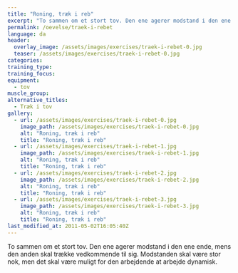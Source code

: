 ```yaml
---
title: "Roning, træk i reb"
excerpt: "To sammen om et stort tov. Den ene agerer modstand i den ene ende, mens den anden skal trække vedkommende til sig."
permalink: /oevelse/traek-i-rebet
language: da
header:
  overlay_image: /assets/images/exercises/traek-i-rebet-0.jpg
  teaser: /assets/images/exercises/traek-i-rebet-0.jpg
categories:
training_type: 
training_focus: 
equipment:
  - tov
muscle_group:
alternative_titles:
  - Træk i tov
gallery:
  - url: /assets/images/exercises/traek-i-rebet-0.jpg
    image_path: /assets/images/exercises/traek-i-rebet-0.jpg
    alt: "Roning, træk i reb"
    title: "Roning, træk i reb"
  - url: /assets/images/exercises/traek-i-rebet-1.jpg
    image_path: /assets/images/exercises/traek-i-rebet-1.jpg
    alt: "Roning, træk i reb"
    title: "Roning, træk i reb"
  - url: /assets/images/exercises/traek-i-rebet-2.jpg
    image_path: /assets/images/exercises/traek-i-rebet-2.jpg
    alt: "Roning, træk i reb"
    title: "Roning, træk i reb"
  - url: /assets/images/exercises/traek-i-rebet-3.jpg
    image_path: /assets/images/exercises/traek-i-rebet-3.jpg
    alt: "Roning, træk i reb"
    title: "Roning, træk i reb"
last_modified_at: 2011-05-02T16:05:40Z
---
```


To sammen om et stort tov. Den ene agerer modstand i den ene ende, mens den anden skal trække vedkommende til sig. Modstanden skal være stor nok, men det skal være muligt for den arbejdende at arbejde dynamisk.
